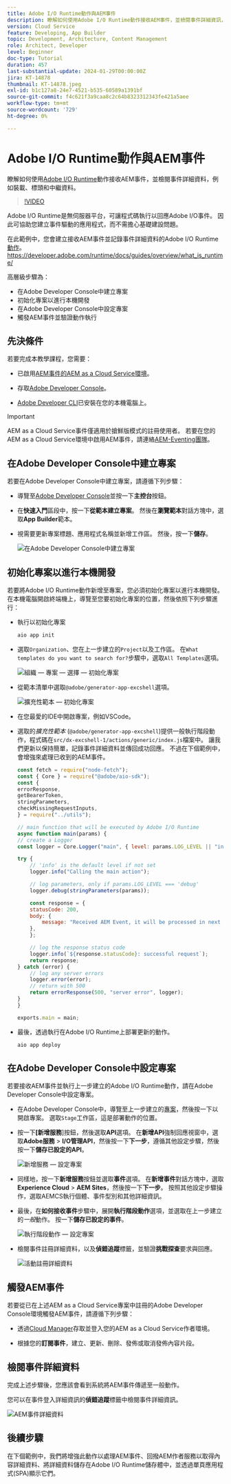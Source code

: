 ```yaml
---
title: Adobe I/O Runtime動作與AEM事件
description: 瞭解如何使用Adobe I/O Runtime動作接收AEM事件，並檢閱事件詳細資訊，例如裝載、標題和中繼資料。
version: Cloud Service
feature: Developing, App Builder
topic: Development, Architecture, Content Management
role: Architect, Developer
level: Beginner
doc-type: Tutorial
duration: 457
last-substantial-update: 2024-01-29T00:00:00Z
jira: KT-14878
thumbnail: KT-14878.jpeg
exl-id: b1c127a8-24e7-4521-b535-60589a1391bf
source-git-commit: f4c621f3a9caa8c2c64b8323312343fe421a5aee
workflow-type: tm+mt
source-wordcount: '729'
ht-degree: 0%

---
```


# Adobe I/O Runtime動作與AEM事件

瞭解如何使用[Adobe I/O Runtime](https://developer.adobe.com/runtime/docs/guides/overview/what_is_runtime/)動作接收AEM事件，並檢閱事件詳細資料，例如裝載、標頭和中繼資料。

>[!VIDEO](https://video.tv.adobe.com/v/3427053?quality=12&learn=on)

Adobe I/O Runtime是無伺服器平台，可讓程式碼執行以回應Adobe I/O事件。 因此可協助您建立事件驅動的應用程式，而不需擔心基礎建設問題。

在此範例中，您會建立接收AEM事件並記錄事件詳細資料的Adobe I/O Runtime [動作](https://developer.adobe.com/runtime/docs/guides/using/creating_actions/)。
https://developer.adobe.com/runtime/docs/guides/overview/what_is_runtime/

高層級步驟為：

- 在Adobe Developer Console中建立專案
- 初始化專案以進行本機開發
- 在Adobe Developer Console中設定專案
- 觸發AEM事件並驗證動作執行

## 先決條件

若要完成本教學課程，您需要：

- 已啟用[AEM事件的AEM as a Cloud Service環境](https://developer.adobe.com/experience-cloud/experience-manager-apis/guides/events/#enable-aem-events-on-your-aem-cloud-service-environment)。

- 存取[Adobe Developer Console](https://developer.adobe.com/developer-console/docs/guides/getting-started/)。

- [Adobe Developer CLI](https://developer.adobe.com/runtime/docs/guides/tools/cli_install/)已安裝在您的本機電腦上。

>[!IMPORTANT]
>
>AEM as a Cloud Service事件僅適用於搶鮮版模式的註冊使用者。 若要在您的AEM as a Cloud Service環境中啟用AEM事件，請連絡[AEM-Eventing團隊](mailto:grp-aem-events@adobe.com)。

## 在Adobe Developer Console中建立專案

若要在Adobe Developer Console中建立專案，請遵循下列步驟：

- 導覽至[Adobe Developer Console](https://developer.adobe.com/)並按一下&#x200B;**主控台**&#x200B;按鈕。

- 在&#x200B;**快速入門**&#x200B;區段中，按一下&#x200B;**從範本建立專案**。 然後在&#x200B;**瀏覽範本**&#x200B;對話方塊中，選取&#x200B;**App Builder**&#x200B;範本。

- 視需要更新專案標題、應用程式名稱並新增工作區。 然後，按一下&#x200B;**儲存**。

  ![在Adobe Developer Console中建立專案](../assets/examples/runtime-action/create-project.png)


## 初始化專案以進行本機開發

若要將Adobe I/O Runtime動作新增至專案，您必須初始化專案以進行本機開發。 在本機電腦開啟終端機上，導覽至您要初始化專案的位置，然後依照下列步驟進行：

- 執行以初始化專案

  ```bash
  aio app init
  ```

- 選取`Organization`、您在上一步建立的`Project`以及工作區。 在`What templates do you want to search for?`步驟中，選取`All Templates`選項。

  ![組織 — 專案 — 選擇 — 初始化專案](../assets/examples/runtime-action/all-templates.png)

- 從範本清單中選取`@adobe/generator-app-excshell`選項。

  ![擴充性範本 — 初始化專案](../assets/examples/runtime-action/extensibility-template.png)

- 在您最愛的IDE中開啟專案，例如VSCode。

- 選取的&#x200B;_擴充性範本_ (`@adobe/generator-app-excshell`)提供一般執行階段動作，程式碼在`src/dx-excshell-1/actions/generic/index.js`檔案中。 讓我們更新以保持簡單，記錄事件詳細資料並傳回成功回應。 不過在下個範例中，會增強來處理已收到的AEM事件。

  ```javascript
  const fetch = require("node-fetch");
  const { Core } = require("@adobe/aio-sdk");
  const {
  errorResponse,
  getBearerToken,
  stringParameters,
  checkMissingRequestInputs,
  } = require("../utils");
  
  // main function that will be executed by Adobe I/O Runtime
  async function main(params) {
  // create a Logger
  const logger = Core.Logger("main", { level: params.LOG_LEVEL || "info" });
  
  try {
      // 'info' is the default level if not set
      logger.info("Calling the main action");
  
      // log parameters, only if params.LOG_LEVEL === 'debug'
      logger.debug(stringParameters(params));
  
      const response = {
      statusCode: 200,
      body: {
          message: "Received AEM Event, it will be processed in next example",
      },
      };
  
      // log the response status code
      logger.info(`${response.statusCode}: successful request`);
      return response;
  } catch (error) {
      // log any server errors
      logger.error(error);
      // return with 500
      return errorResponse(500, "server error", logger);
  }
  }
  
  exports.main = main;
  ```

- 最後，透過執行在Adobe I/O Runtime上部署更新的動作。

  ```bash
  aio app deploy
  ```

## 在Adobe Developer Console中設定專案

若要接收AEM事件並執行上一步建立的Adobe I/O Runtime動作，請在Adobe Developer Console中設定專案。

- 在Adobe Developer Console中，導覽至上一步建立的[專案](https://developer.adobe.com/console/projects)，然後按一下以開啟專案。 選取`Stage`工作區，這是部署動作的位置。

- 按一下&#x200B;**[新增服務**]按鈕，然後選取&#x200B;**API**&#x200B;選項。 在&#x200B;**新增API**&#x200B;強制回應視窗中，選取&#x200B;**Adobe服務** > **I/O管理API**，然後按一下&#x200B;**下一步**，遵循其他設定步驟，然後按一下&#x200B;**儲存已設定的API**。

  ![新增服務 — 設定專案](../assets/examples/runtime-action/add-io-management-api.png)

- 同樣地，按一下&#x200B;**新增服務**&#x200B;按鈕並選取&#x200B;**事件**&#x200B;選項。 在&#x200B;**新增事件**&#x200B;對話方塊中，選取&#x200B;**Experience Cloud** > **AEM Sites**，然後按一下&#x200B;**下一步**。 按照其他設定步驟操作，選取AEMCS執行個體、事件型別和其他詳細資訊。

- 最後，在&#x200B;**如何接收事件**&#x200B;步驟中，展開&#x200B;**執行階段動作**&#x200B;選項，並選取在上一步建立的&#x200B;_一般_&#x200B;動作。 按一下&#x200B;**儲存已設定的事件**。

  ![執行階段動作 — 設定專案](../assets/examples/runtime-action/select-runtime-action.png)

- 檢閱事件註冊詳細資料，以及&#x200B;**偵錯追蹤**&#x200B;標籤，並驗證&#x200B;**挑戰探查**&#x200B;要求與回應。

  ![活動註冊詳細資料](../assets/examples/runtime-action/debug-tracing-challenge-probe.png)


## 觸發AEM事件

若要從已在上述AEM as a Cloud Service專案中註冊的Adobe Developer Console環境觸發AEM事件，請遵循下列步驟：

- 透過[Cloud Manager](https://my.cloudmanager.adobe.com/)存取並登入您的AEM as a Cloud Service作者環境。

- 根據您的&#x200B;**訂閱事件**，建立、更新、刪除、發佈或取消發佈內容片段。

## 檢閱事件詳細資料

完成上述步驟後，您應該會看到系統將AEM事件傳遞至一般動作。

您可以在事件登入詳細資訊的&#x200B;**偵錯追蹤**&#x200B;標籤中檢閱事件詳細資訊。

![AEM事件詳細資料](../assets/examples/runtime-action/aem-event-details.png)


## 後續步驟

在下個範例中，我們將增強此動作以處理AEM事件、回撥AEM作者服務以取得內容詳細資料、將詳細資料儲存在Adobe I/O Runtime儲存體中，並透過單頁應用程式(SPA)顯示它們。
